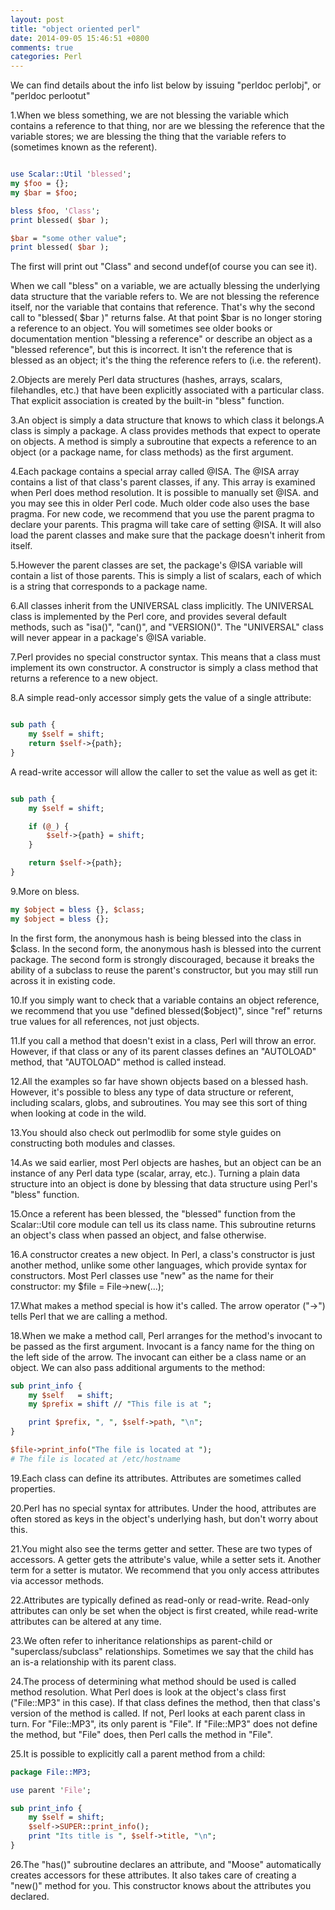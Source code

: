 ```yaml
---
layout: post
title: "object oriented perl"
date: 2014-09-05 15:46:51 +0800
comments: true
categories: Perl
---  
```


We can find details about the info list below by issuing "perldoc perlobj", or "perldoc perlootut"


1.When we bless something, we are not blessing the variable which contains a reference to that thing, nor are we blessing the reference that the variable stores; we are blessing the thing that the variable refers to (sometimes known as the referent).  

```pl

use Scalar::Util 'blessed';
my $foo = {};
my $bar = $foo;

bless $foo, 'Class';
print blessed( $bar );

$bar = "some other value";
print blessed( $bar );

```

The first will print out "Class" and second undef(of course you can see it).

When we call "bless" on a variable, we are actually blessing the underlying data structure that the variable refers to. We are not blessing the reference itself, nor the variable that contains that reference. That's why the second call to "blessed( $bar )" returns false. At that point $bar is no longer storing a reference to an
object. You will sometimes see older books or documentation mention "blessing a reference" or describe an object as a "blessed reference", but this is incorrect. It isn't the reference that is blessed as an object; it's the thing the reference refers to (i.e. the referent).   

2.Objects are merely Perl data structures (hashes, arrays, scalars, filehandles, etc.) that have been explicitly associated with a particular class. That explicit association is created by the built-in "bless" function.

3.An object is simply a data structure that knows to which class it belongs.A class is simply a package. A class provides methods that expect to operate on objects. A method is simply a subroutine that expects a reference to an object (or a package name, for class methods) as the first argument. 

4.Each package contains a special array called @ISA. The @ISA array contains a list of that class's parent classes, if any. This array is examined when Perl does method resolution. It is possible to manually set @ISA. and you may see this in older Perl code. Much older code also uses the base pragma. For new code, we recommend that you use the parent pragma to declare your parents.  This pragma will take care of setting @ISA.  It will also load the parent classes and make sure that the package doesn't inherit from itself.  

5.However the parent classes are set, the package's @ISA variable will contain a list of those parents. This is simply a list of scalars, each of which is a string that corresponds to a package name.   

6.All classes inherit from the UNIVERSAL class implicitly. The UNIVERSAL class is implemented by the Perl core, and provides several default methods, such as "isa()", "can()", and "VERSION()".  The "UNIVERSAL" class will never appear in a package's @ISA variable.  

7.Perl provides no special constructor syntax. This means that a class must implement its own constructor. A constructor is simply a class method that returns a reference to a new object.    

8.A simple read-only accessor simply gets the value of a single attribute:  

```pl

sub path {
	my $self = shift;
	return $self->{path};
} 
```  

A read-write accessor will allow the caller to set the value as well as get it:  

```pl

sub path {
	my $self = shift;

    if (@_) {
    	$self->{path} = shift;
    }

    return $self->{path};
}
```  

9.More on bless. 

```pl
my $object = bless {}, $class;
my $object = bless {};
```

In the first form, the anonymous hash is being blessed into the class
in $class. In the second form, the anonymous hash is blessed into the
current package. The second form is strongly discouraged, because it breaks the ability of a subclass to reuse the parent's constructor, but you may still run across it in existing code.   

10.If you simply want to check that a variable contains an object reference, we recommend that you use "defined blessed($object)", since "ref" returns true values for all references, not just objects.  

11.If you call a method that doesn't exist in a class, Perl will throw an error. However, if that class or any of its parent classes defines an "AUTOLOAD" method, that "AUTOLOAD" method is called instead.   

12.All the examples so far have shown objects based on a blessed hash. However, it's possible to bless any type of data structure or referent, including scalars, globs, and subroutines. You may see this sort of thing when looking at code in the wild.  

13.You should also check out perlmodlib for some style guides on constructing both modules and classes.  

14.As we said earlier, most Perl objects are hashes, but an object can be an instance of any Perl data type (scalar, array, etc.). Turning a plain data structure into an object is done by blessing that data structure using Perl's "bless" function.  

15.Once a referent has been blessed, the "blessed" function from the Scalar::Util core module can tell us its class name. This subroutine returns an object's class when passed an object, and false otherwise.  

16.A constructor creates a new object. In Perl, a class's constructor is just another method, unlike some other languages, which provide syntax for constructors. Most Perl classes use "new" as the name for their constructor: my $file = File->new(...);   

17.What makes a method special is how it's called. The arrow operator ("->") tells Perl that we are calling a method.   

18.When we make a method call, Perl arranges for the method's invocant to be passed as the first argument. Invocant is a fancy name for the thing on the left side of the arrow. The invocant can either be a class name
or an object. We can also pass additional arguments to the method:

```pl
sub print_info {
	my $self   = shift;
    my $prefix = shift // "This file is at ";

   	print $prefix, ", ", $self->path, "\n";
}

$file->print_info("The file is located at ");
# The file is located at /etc/hostname
```  

19.Each class can define its attributes. Attributes are sometimes called properties.  

20.Perl has no special syntax for attributes. Under the hood, attributes are often stored as keys in the object's underlying hash, but don't worry about this.   

21.You might also see the terms getter and setter. These are two types of accessors. A getter gets the attribute's value, while a setter sets it. Another term for a setter is mutator. We recommend that you only access attributes via accessor methods.   

22.Attributes are typically defined as read-only or read-write. Read-only attributes can only be set when the object is first created, while read-write attributes can be altered at any time.  

23.We often refer to inheritance relationships as parent-child or "superclass/subclass" relationships. Sometimes we say that the child has an is-a relationship with its parent class.   

24.The process of determining what method should be used is called method resolution. What Perl does is look at the object's class first ("File::MP3" in this case). If that class defines the method, then that class's version of the method is called. If not, Perl looks at each parent class in turn. For "File::MP3", its only parent is "File". If "File::MP3" does not define the method, but "File" does, then Perl calls the method in "File".  

25.It is possible to explicitly call a parent method from a child:

```pl
package File::MP3;

use parent 'File';  

sub print_info {
	my $self = shift;
	$self->SUPER::print_info();
	print "Its title is ", $self->title, "\n";
}

```  

26.The "has()" subroutine declares an attribute, and "Moose" automatically creates accessors for these attributes. It also takes care of creating a "new()" method for you. This constructor knows about the attributes you declared.   
